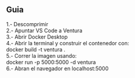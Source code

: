 ## Guia
1.- Descomprimir<br>
2.- Apuntar VS Code a Ventura<br>
3.- Abrir Docker Desktop<br>
4.- Abrir la terminal y construir el contenedor con:<br>
	docker build -t ventura .<br>
5.- Correr la imagen usando:<br>
	docker run -p 5000:5000 -d ventura<br>
6.- Abran el navegador en localhost:5000<br>
